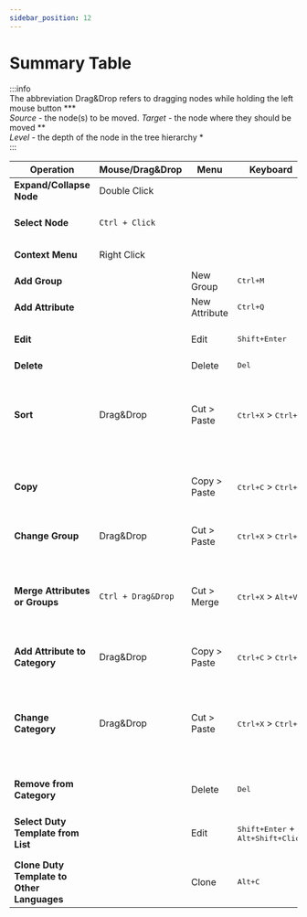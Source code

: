 ```yaml
---
sidebar_position: 12
---
```

# Summary Table

:::info  
The abbreviation Drag&Drop refers to dragging nodes while holding the left mouse button ***  
*Source* - the node(s) to be moved. *Target* - the node where they should be moved **  
*Level* - the depth of the node in the tree hierarchy *  
:::

| Operation | Mouse/Drag&Drop | Menu | Keyboard | Notes |
|-----------|---------------|------|------------|------------|
| **Expand/Collapse Node** | Double Click |  |  |  |
| **Select Node** | `Ctrl + Click` |  |  | Multiple nodes can be selected. |
| **Context Menu** | Right Click |  |  | Includes hotkey hints. |
| **Add Group** |  | New Group | <kbd>Ctrl+M</kbd> |  |
| **Add Attribute** |  | New Attribute | <kbd>Ctrl+Q</kbd> |  |
| **Edit** |  | Edit | <kbd>Shift+Enter</kbd> | Confirm - <kbd>Enter</kbd>, Cancel - <kbd>Esc</kbd>. |
| **Delete** |  | Delete | <kbd>Del</kbd> |  |
| **Sort** | Drag&Drop | Cut > Paste | <kbd>Ctrl+X</kbd> > <kbd>Ctrl+V</kbd> | Source and target levels must match. Sorting applies to groups or attributes within a group. |
| **Copy** |  | Copy > Paste | <kbd>Ctrl+C</kbd> > <kbd>Ctrl+V</kbd> | Only attributes can be copied. Can be pasted into a group or category. |
| **Change Group** | Drag&Drop | Cut > Paste | <kbd>Ctrl+X</kbd> > <kbd>Ctrl+V</kbd> | Source - attribute. Target - group. |
| **Merge Attributes or Groups** | `Ctrl + Drag&Drop` | Cut > Merge | <kbd>Ctrl+X</kbd> > <kbd>Alt+V</kbd> | Source and target levels must match. If merging attributes, the target must also be an attribute. |
| **Add Attribute to Category** | Drag&Drop | Copy > Paste | <kbd>Ctrl+C</kbd> > <kbd>Ctrl+V</kbd> | Source - attribute. Target - category. |
| **Change Category** | Drag&Drop | Cut > Paste | <kbd>Ctrl+X</kbd> > <kbd>Ctrl+V</kbd> | Source - attribute in the "Category Attributes" tree. Target - category in the "Categories" tree. |
| **Remove from Category** |  | Delete | <kbd>Del</kbd> | Attribute from the "Category Attributes" tree. |
| **Select Duty Template from List** |  | Edit | <kbd>Shift+Enter</kbd> + <kbd>Alt+Shift+Click</kbd> | Enter edit mode, then press <kbd>Alt+Shift+Click</kbd>. |
| **Clone Duty Template to Other Languages** |  | Clone | <kbd>Alt+C</kbd> | Empty templates are not cloned. |

